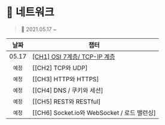 # 🎲 네트워크
> 📅 2021.05.17 ~ 


|날짜|챕터|
|:---:|---|
|05.17|[[CH1] OSI 7계층/ TCP-IP 계층](./CH.01.md)|
|`예정`|[[CH2] TCP와 UDP]|
|`예정`|[[CH3] HTTP와 HTTPS]|
|`예정`|[[CH4] DNS / 쿠키와 세션]|
|`예정`|[[CH5] REST와 RESTful]|
|`예정`|[[CH6] Socket.io와 WebSocket / 로드 밸런싱]|
